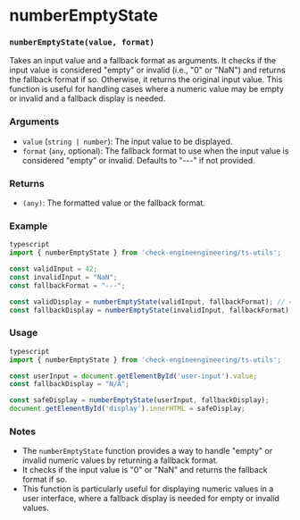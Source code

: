 # numberEmptyState

### `numberEmptyState(value, format)`

Takes an input value and a fallback format as arguments. It checks if the input value is considered "empty" or invalid (i.e., "0" or "NaN") and returns the fallback format if so. Otherwise, it returns the original input value. This function is useful for handling cases where a numeric value may be empty or invalid and a fallback display is needed.

### Arguments

* `value` (`string | number`): The input value to be displayed.
* `format` (`any`, optional): The fallback format to use when the input value is considered "empty" or invalid. Defaults to "---" if not provided.

### Returns

* `(any)`: The formatted value or the fallback format.

### Example

```typescript
typescript
import { numberEmptyState } from 'check-engineengineering/ts-utils';

const validInput = 42;
const invalidInput = "NaN";
const fallbackFormat = "---";

const validDisplay = numberEmptyState(validInput, fallbackFormat); // => 42
const fallbackDisplay = numberEmptyState(invalidInput, fallbackFormat); // Output: "---"
```

### Usage

```typescript
typescript
import { numberEmptyState } from 'check-engineengineering/ts-utils';

const userInput = document.getElementById('user-input').value;
const fallbackDisplay = "N/A";

const safeDisplay = numberEmptyState(userInput, fallbackDisplay);
document.getElementById('display').innerHTML = safeDisplay;
```

### Notes

* The `numberEmptyState` function provides a way to handle "empty" or invalid numeric values by returning a fallback format.
* It checks if the input value is "0" or "NaN" and returns the fallback format if so.
* This function is particularly useful for displaying numeric values in a user interface, where a fallback display is needed for empty or invalid values.
